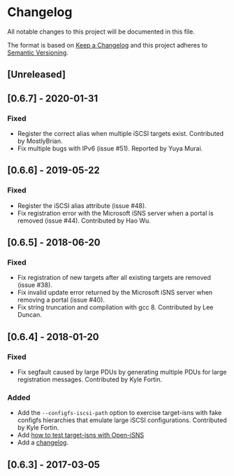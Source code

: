 # Changelog
All notable changes to this project will be documented in this file.

The format is based on [Keep a Changelog](http://keepachangelog.com/en/1.0.0/)
and this project adheres to [Semantic Versioning](http://semver.org/spec/v2.0.0.html).

## [Unreleased]

## [0.6.7] - 2020-01-31
### Fixed
- Register the correct alias when multiple iSCSI targets exist.
  Contributed by MostlyBrian.
- Fix multiple bugs with IPv6 (issue #51). Reported by Yuya Murai.

## [0.6.6] - 2019-05-22
### Fixed
- Register the iSCSI alias attribute (issue #48).
- Fix registration error with the Microsoft iSNS server when a portal
  is removed (issue #44). Contributed by Hao Wu.

## [0.6.5] - 2018-06-20
### Fixed
- Fix registration of new targets after all existing targets are
  removed (issue #38).
- Fix invalid update error returned by the Microsoft iSNS server when
  removing a portal (issue #40).
- Fix string truncation and compilation with gcc 8. Contributed by Lee
  Duncan.

## [0.6.4] - 2018-01-20
### Fixed
- Fix segfault caused by large PDUs by generating multiple PDUs for
  large registration messages. Contributed by Kyle Fortin.

### Added
- Add the `--configfs-iscsi-path` option to exercise target-isns with
  fake configfs hierarchies that emulate large iSCSI configurations.
  Contributed by Kyle Fortin.
- Add [how to test target-isns with Open-iSNS](documentation/testing.md)
- Add a [changelog](CHANGELOG.md).


## [0.6.3] - 2017-03-05
